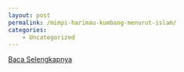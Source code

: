 ```yaml
---
layout: post
permalink: /mimpi-harimau-kumbang-menurut-islam/
categories:
    - Uncategorized
---
```


[Baca Selengkapnya](/06)